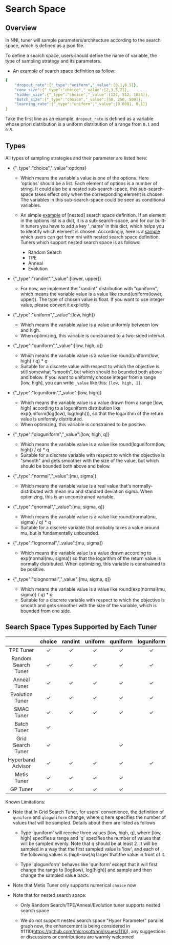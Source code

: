 # Search Space

## Overview

In NNI, tuner will sample parameters/architecture according to the search space, which is defined as a json file.

To define a search space, users should define the name of variable, the type of sampling strategy and its parameters.

* An example of search space definition as follow:

```yaml
{
    "dropout_rate":{"_type":"uniform","_value":[0.1,0.5]},
    "conv_size":{"_type":"choice","_value":[2,3,5,7]},
    "hidden_size":{"_type":"choice","_value":[124, 512, 1024]},
    "batch_size":{"_type":"choice","_value":[50, 250, 500]},
    "learning_rate":{"_type":"uniform","_value":[0.0001, 0.1]}
}

```

Take the first line as an example. `dropout_rate` is defined as a variable whose priori distribution is a uniform distribution of a range from `0.1` and `0.5`.

## Types

All types of sampling strategies and their parameter are listed here:

* {"_type":"choice","_value":options}

  * Which means the variable's value is one of the options. Here 'options' should be a list. Each element of options is a number of string. It could also be a nested sub-search-space, this sub-search-space takes effect only when the corresponding element is chosen. The variables in this sub-search-space could be seen as conditional variables.

  * An simple [example](https://github.com/microsoft/nni/tree/master/examples/trials/mnist-nested-search-space/search_space.json) of [nested] search space definition. If an element in the options list is a dict, it is a sub-search-space, and for our built-in tuners you have to add a key '_name' in this dict, which helps you to identify which element is chosen. Accordingly, here is a [sample](https://github.com/microsoft/nni/tree/master/examples/trials/mnist-nested-search-space/sample.json) which users can get from nni with nested search space definition. Tuners which support nested search space is as follows:

    - Random Search 
    - TPE
    - Anneal
    - Evolution

* {"_type":"randint","_value":[lower, upper]}

  * For now, we implement the "randint" distribution with "quniform", which means the variable value is a value like round(uniform(lower, upper)). The type of chosen value is float. If you want to use integer value, please convert it explicitly.

* {"_type":"uniform","_value":[low, high]}
  * Which means the variable value is a value uniformly between low and high.
  * When optimizing, this variable is constrained to a two-sided interval.

* {"_type":"quniform","_value":[low, high, q]}
  * Which means the variable value is a value like round(uniform(low, high) / q) * q
  * Suitable for a discrete value with respect to which the objective is still somewhat "smooth", but which should be bounded both above and below. If you want to uniformly choose integer from a range [low, high], you can write `_value` like this: `[low, high, 1]`.

* {"_type":"loguniform","_value":[low, high]}
  * Which means the variable value is a value drawn from a range [low, high] according to a loguniform distribution like exp(uniform(log(low), log(high))), so that the logarithm of the return value is uniformly distributed.
  * When optimizing, this variable is constrained to be positive.

* {"_type":"qloguniform","_value":[low, high, q]}
  * Which means the variable value is a value like round(loguniform(low, high)) / q) * q
  * Suitable for a discrete variable with respect to which the objective is "smooth" and gets smoother with the size of the value, but which should be bounded both above and below.

* {"_type":"normal","_value":[mu, sigma]}

  * Which means the variable value is a real value that's normally-distributed with mean mu and standard deviation sigma. When optimizing, this is an unconstrained variable.

* {"_type":"qnormal","_value":[mu, sigma, q]}
  * Which means the variable value is a value like round(normal(mu, sigma) / q) * q
  * Suitable for a discrete variable that probably takes a value around mu, but is fundamentally unbounded.

* {"_type":"lognormal","_value":[mu, sigma]}

  * Which means the variable value is a value drawn according to exp(normal(mu, sigma)) so that the logarithm of the return value is normally distributed. When optimizing, this variable is constrained to be positive.

* {"_type":"qlognormal","_value":[mu, sigma, q]}
  * Which means the variable value is a value like round(exp(normal(mu, sigma)) / q) * q
  * Suitable for a discrete variable with respect to which the objective is smooth and gets smoother with the size of the variable, which is bounded from one side.

## Search Space Types Supported by Each Tuner

|                   | choice  | randint | uniform | quniform | loguniform | qloguniform | normal  | qnormal | lognormal | qlognormal |
|:------:|:------:|:------:|:------:|:------:|:------:|:------:|:------:|:------:|:------:|:------:|
| TPE Tuner         | &#10003; | &#10003; | &#10003; | &#10003;  | &#10003;    | &#10003;     | &#10003; | &#10003; | &#10003;   | &#10003;    |
| Random Search Tuner| &#10003; | &#10003; | &#10003; | &#10003;  | &#10003;    | &#10003;     | &#10003; | &#10003; | &#10003;   | &#10003;    |
| Anneal Tuner   | &#10003; | &#10003; | &#10003; | &#10003;  | &#10003;    | &#10003;     | &#10003; | &#10003; | &#10003;   | &#10003;    |
| Evolution Tuner   | &#10003; | &#10003; | &#10003; | &#10003;  | &#10003;    | &#10003;     | &#10003; | &#10003; | &#10003;   | &#10003;    |
| SMAC Tuner        | &#10003; | &#10003; | &#10003; | &#10003;  | &#10003;    |      |  |  |    |     |
| Batch Tuner       | &#10003; |  |  |   |     |      |  |  |    |     |
| Grid Search Tuner | &#10003; |  |  | &#10003;  |     | &#10003;     |  |  |    |     |
| Hyperband Advisor | &#10003; | &#10003; | &#10003; | &#10003;  | &#10003;    | &#10003;     | &#10003; | &#10003; | &#10003;   | &#10003;    |
| Metis Tuner   | &#10003; | &#10003; | &#10003; | &#10003;  |     |      |  |  |    |     |
| GP Tuner   | &#10003; | &#10003; | &#10003; | &#10003;  |     |      |  |  |    |     |


Known Limitations:

* Note that In Grid Search Tuner, for users' convenience, the definition of `quniform` and `qloguniform` change, where q here specifies the number of values that will be sampled. Details about them are listed as follows

    * Type 'quniform' will receive three values [low, high, q], where [low, high] specifies a range and 'q' specifies the number of values that will be sampled evenly. Note that q should be at least 2. It will be sampled in a way that the first sampled value is 'low', and each of the following values is (high-low)/q larger that the value in front of it.

    * Type 'qloguniform' behaves like 'quniform' except that it will first change the range to [log(low), log(high)] and sample and then change the sampled value back.

* Note that Metis Tuner only supports numerical `choice` now

* Note that for nested search space:

    * Only Random Search/TPE/Anneal/Evolution tuner supports nested search space

    * We do not support nested search space "Hyper Parameter" parallel graph now, the enhancement is being considered in #1110(https://github.com/microsoft/nni/issues/1110), any suggestions or discussions or contributions are warmly welcomed
